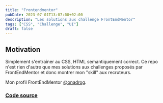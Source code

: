 ```yaml
---
title: "Frontendmentor"
pubDate: 2023-07-01T13:07:00+02:00
description: "Les solutions aux challenge FrontEndMentor"
tags: ["CSS", "Challenge", "UI"]
draft: false
---
```


## Motivation

Simplement s'entraîner au CSS, HTML semantiquement correct.
Ce repo n'est rien d'autre que mes solutions aux challenges proposés par
FrontEndMentor et donc montrer mon "skill" aux recruteurs.

Mon profil FrontEndMentor [@onadrog](https://www.frontendmentor.io/profile/onadrog).

### [Code source](https://github.com/onadrog/FrontEndMentor)
